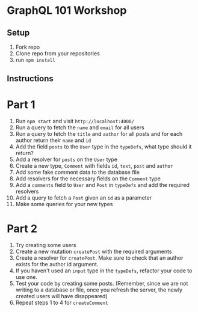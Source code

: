 # GraphQL 101 Workshop

## Setup

1. Fork repo
2. Clone repo from your repositories
3. run `npm install`

## Instructions

# Part 1

1. Run `npm start` and visit `http://localhost:4000/`
2. Run a query to fetch the `name` and `email` for all users
3. Run a query to fetch the `title` and `author` for all posts and for each author return their `name` and `id`
4. Add the field `posts` to the `User` type in the `typeDefs`, what type should it return?
5. Add a resolver for `posts` on the `User` type
6. Create a new type, `Comment` with fields `id`, `text`, `post` and `author`
7. Add some fake comment data to the database file
8. Add resolvers for the necessary fields on the `Comment` type
9. Add a `comments` field to `User` and `Post` in `typeDefs` and add the required resolvers
10. Add a query to fetch a `Post` given an `id` as a parameter
11. Make some queries for your new types

# Part 2

1. Try creating some users
2. Create a new mutation `createPost` with the required arguments
3. Create a resolver for `createPost`. Make sure to check that an author exists for the author id argument.
4. If you haven't used an `input` type in the `typeDefs`, refactor your code to use one.
5. Test your code by creating some posts. (Remember, since we are not writing to a database or file, once you refresh the server, the newly created users will have disappeared)
6. Repeat steps 1 to 4 for `createComment`
